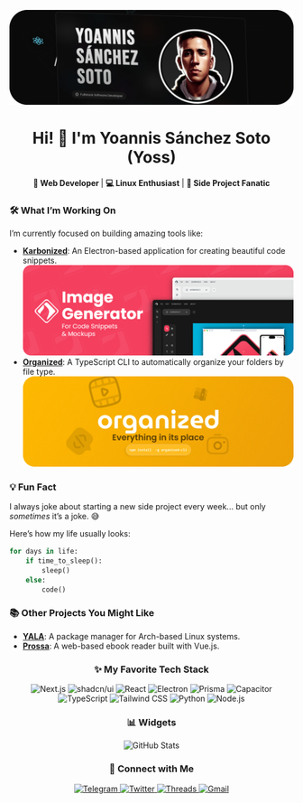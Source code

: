 
![banner](./img/banner.webp)

<h1 align="center">Hi! 👋 I'm Yoannis Sánchez Soto (Yoss)</h1>

<p align="center">
 <b> 🎨 Web Developer </b>  |  <b>💻 Linux Enthusiast</b>  |  <b> 🚀 Side Project Fanatic</b>
</p>

### 🛠️ What I’m Working On

I’m currently focused on building amazing tools like:  

- [**Karbonized**](https://github.com/yossTheDev/karbonized): An Electron-based application for creating beautiful code snippets.  
  ![Karbonized Banner](./img/kabonized.png)  
- [**Organized**](https://github.com/yossTheDev/organized): A TypeScript CLI to automatically organize your folders by file type.  
  ![Organized Banner](./img/organized.webp)  

### 💡 Fun Fact  

I always joke about starting a new side project every week... but only *sometimes* it’s a joke. 😅  

Here’s how my life usually looks:  

```python
for days in life:
    if time_to_sleep():
        sleep()
    else:
        code()
```

### 📚 Other Projects You Might Like  

- [**YALA**](https://github.com/yossTheDev/yala): A package manager for Arch-based Linux systems.  
- [**Prossa**](https://github.com/yossTheDev/prossa): A web-based ebook reader built with Vue.js.

<h3 align="center">✨ My Favorite Tech Stack</h3>

<p align="center">
  <img src="https://img.shields.io/badge/Next.js-000?logo=nextdotjs&logoColor=fff&style=for-the-badge" alt="Next.js">
  <img src="https://img.shields.io/badge/shadcn%2Fui-000?logo=shadcnui&logoColor=fff&style=for-the-badge" alt="shadcn/ui">
  <img src="https://img.shields.io/badge/React-61DAFB?logo=react&logoColor=000&style=for-the-badge" alt="React">
  <img src="https://img.shields.io/badge/Electron-47848F?logo=electron&logoColor=fff&style=for-the-badge" alt="Electron">
  <img src="https://img.shields.io/badge/Prisma-2D3748?logo=prisma&logoColor=fff&style=for-the-badge" alt="Prisma">
  <img src="https://img.shields.io/badge/Capacitor-119EFF?logo=capacitor&logoColor=fff&style=for-the-badge" alt="Capacitor">
  <img src="https://img.shields.io/badge/TypeScript-3178C6?logo=typescript&logoColor=fff&style=for-the-badge" alt="TypeScript">
  <img src="https://img.shields.io/badge/Tailwind%20CSS-06B6D4?logo=tailwindcss&logoColor=fff&style=for-the-badge" alt="Tailwind CSS">
  <img src="https://img.shields.io/badge/Python-3776AB?logo=python&logoColor=fff&style=for-the-badge" alt="Python">
  <img src="https://img.shields.io/badge/Node.js-393?logo=nodedotjs&logoColor=fff&style=for-the-badge" alt="Node.js">
</p>

<h3 align="center">📊 Widgets</h3>

<p align="center">
  <img src="https://github-readme-stats.vercel.app/api?username=yossthedev&show_icons=true&theme=dark" alt="GitHub Stats">
</p>

<h3 align="center">🤝 Connect with Me</h3>

<p align="center">
  <a href="https://t.me/yossthedev" target="_blank">
    <img src="https://img.shields.io/badge/Telegram-26A5E4?logo=telegram&logoColor=fff&style=for-the-badge" alt="Telegram">
  </a>
  <a href="https://twitter.com/yossthedev" target="_blank">
    <img src="https://img.shields.io/badge/Twitter-1D9BF0?logo=twitter&logoColor=fff&style=for-the-badge" alt="Twitter">
  </a>
  <a href="https://threads.net/@yossthedev" target="_blank">
    <img src="https://img.shields.io/badge/Threads-000?logo=threads&logoColor=fff&style=for-the-badge" alt="Threads">
  </a>
  <a href="mailto:yossthedev@gmail.com" target="_blank">
    <img src="https://img.shields.io/badge/Gmail-EA4335?logo=gmail&logoColor=fff&style=for-the-badge" alt="Gmail">
  </a>
</p>
